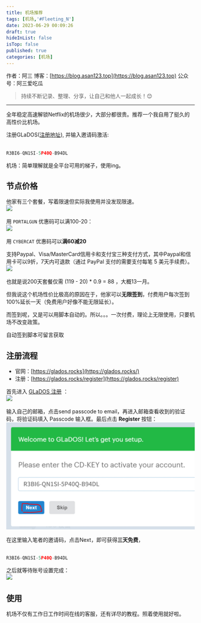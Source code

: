 ```yaml
---
title: 机场推荐
tags: [机场,'#Fleeting_N']
date: 2023-06-29 00:09:26
draft: true
hideInList: false
isTop: false
published: true
categories: [机场]
---
```


作者：阿三 
博客：[https://blog.asan123.top](https://blog.asan123.top) 
公众号：阿三爱吃瓜 

> 持续不断记录、整理、分享，让自己和他人一起成长！😊


------

全年稳定高速解锁Netflix的机场很少，大部分都很贵。推荐一个我自用了挺久的高性价比机场。

注册GLaDOS([注册地址](https://glados.rocks/register)), 并输入邀请码激活:

```go

R3BI6-QN1SI-5P40Q-B94DL

```

机场：简单理解就是全平台可用的梯子，使用ing。

## 节点价格

他家有三个套餐，写着限速但实际我使用并没发现限速。  
![](https://pawswrite.xyz/posts/33840/price.png)

用 `PORTALGUN` 优惠码可以满100-20：  
![](https://pawswrite.xyz/posts/33840/pricing.png)

用 `CYBERCAT` 优惠码可以**满60减20**

支持Paypal、Visa/MasterCard信用卡和支付宝三种支付方式，其中Paypal和信用卡可以9折，7天内可退款（通过 PayPal 支付的需要支付每笔 5 美元手续费）。  
![](https://pawswrite.xyz/posts/33840/payment.png)

也就是说200天套餐仅需 (119 - 20) \* 0.9 = 88 ，大概13一月。

但我说这个机场性价比极高的原因在于，他家可以**无限签到**，付费用户每次签到100%延长一天（免费用户好像不能无限延长）。

而签到呢，又是可以用脚本自动的。所以。。。一次付费，理论上无限使用，只要机场不改变政策。

自动签到脚本可留言获取

## 注册流程

+   官网：[https://glados.rocks](https://glados.rocks/)
+   注册：[https://glados.rocks/register](https://glados.rocks/register)

首先进入 [GLaDOS 注册](https://glados.rocks/register) ：  
![](https://pawswrite.xyz/posts/33840/register.png)

输入自己的邮箱，点击send passcode to email，再进入邮箱查看收到的验证码，将验证码填入 Passcode 输入框。最后点击 **Register** 按钮：  
![](https://raw.githubusercontent.com/cjyzwg/img/master/glados.png)

在这里输入笔者的邀请码，点击Next，即可获得**三天免费**，

```go

R3BI6-QN1SI-5P40Q-B94DL

```

之后就等待账号设置完成：  
![](https://pawswrite.xyz/posts/33840/setup.png)

## 使用

机场不仅有工作日工作时间在线的客服，还有详尽的教程。照着使用就好啦。


